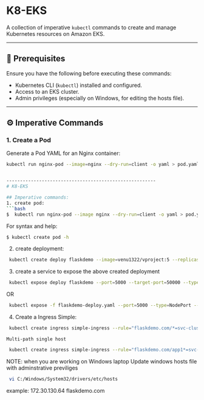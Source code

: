 # K8-EKS

A collection of imperative `kubectl` commands to create and manage Kubernetes resources on Amazon EKS.

---

## 📌 Prerequisites
Ensure you have the following before executing these commands:
- Kubernetes CLI (`kubectl`) installed and configured.
- Access to an EKS cluster.
- Admin privileges (especially on Windows, for editing the hosts file).

---

## ⚙️ Imperative Commands

### 1. Create a Pod
Generate a Pod YAML for an Nginx container:

```bash
kubectl run nginx-pod --image=nginx --dry-run=client -o yaml > pod.yaml


-------------------------------------------------------
# K8-EKS

## Imperative commands:
1. create pod:
```bash
$  kubectl run nginx-pod --image nginx --dry-run=client -o yaml > pod.yaml
```
For syntax and help:
```bash
$ kubectl create pod -h
```

2. create deployment:
```bash
 kubectl create deploy flaskdemo --image=venu1322/vproject:5 --replicas=2 --port=5000 --dry-run=client -o yaml > flaskdemo-deploy.yaml

```
3. create a service to expose the above created deployment
```bash
 kubectl expose deploy flaskdemo --port=5000 --target-port=50000 --type=NodePort --dry-run=client -o yaml > svc.yaml

```
OR

```bash
 kubectl expose -f flaskdemo-deploy.yaml --port=5000 --type=NodePort --dry-run=client -o yaml > svc.yaml

```
4. Create a Ingress
    Simple:
```bash
 kubectl create ingress simple-ingress --rule="flaskdemo.com/*=svc-clusterip:5000" --class=default --annotation nginx.ingress.kubernetes.io/rewrite-target=/ --annotation nginx.ingress.kubernetes.io/ssl-redirect="false" --dry-run=client -o yaml > simple-ingress.yaml
 ```
    Multi-path single host

```bash
 kubectl create ingress simple-ingress --rule="flaskdemo.com/app1*=svc-svc1:5000" --rule="flaskdemo.com/app2*=svc-svc2:8080" --class=default --annotation nginx.ingress.kubernetes.io/rewrite-target=/ --annotation nginx.ingress.kubernetes.io/ssl-redirect="false" --dry-run=client -o yaml > simple-ingress.yaml
 ```
 NOTE: when you are working on Windows laptop 
 Update windows hosts file with adminstrative previliges
 ```bash
  vi C:/Windows/System32/drivers/etc/hosts
```
example: 
172.30.130.64 flaskdemo.com